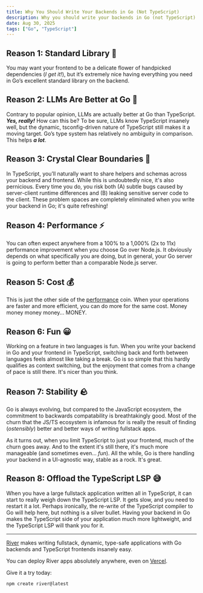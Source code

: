 ```yaml
---
title: Why You Should Write Your Backends in Go (Not TypeScript)
description: Why you should write your backends in Go (not TypeScript)
date: Aug 30, 2025
tags: ["Go", "TypeScript"]
---
```


## Reason 1: Standard Library 📘

You may want your frontend to be a delicate flower of handpicked dependencies
(_I get it!_), but it’s extremely nice having everything you need in Go’s
excellent standard library on the backend.

## Reason 2: LLMs Are Better at Go 🤖

Contrary to popular opinion, LLMs are actually better at Go than TypeScript.
**_Yes, really!_** How can this be? To be sure, LLMs know TypeScript insanely
well, but the dynamic, tsconfig-driven nature of TypeScript still makes it a
moving target. Go’s type system has relatively no ambiguity in comparison. This
helps **_a lot_**.

## Reason 3: Crystal Clear Boundaries 🧼

In TypeScript, you’ll naturally want to share helpers and schemas across your
backend and frontend. While this is undoubtedly nice, it's also pernicious.
Every time you do, you risk both (A)&nbsp;subtle bugs caused by server-client
runtime differences and (B)&nbsp;leaking sensitive server code to the client.
These problem spaces are completely eliminated when you write your backend in
Go; it's quite refreshing!

## Reason 4: Performance ⚡️

You can often expect anywhere from a 100% to a 1,000% (2x to 11x) performance
improvement when you choose Go over Node.js. It obviously depends on what
specifically you are doing, but in general, your Go server is going to perform
better than a comparable Node.js server.

## Reason 5: Cost 💰

This is just the other side of the [performance](#reason-4-performance) coin.
When your operations are faster and more efficient, you can do more for the same
cost. Money money money money... MONEY.

## Reason 6: Fun 😀

Working on a feature in two languages is fun. When you write your backend in Go
and your frontend in TypeScript, switching back and forth between languages
feels almost like taking a break. Go is so simple that this hardly qualifies as
context switching, but the enjoyment that comes from a change of pace is still
there. It's nicer than you think.

## Reason 7: Stability 🪨

Go is always evolving, but compared to the JavaScript ecosystem, the commitment
to backwards compatability is breathtakingly good. Most of the churn that the
JS/TS ecosystem is infamous for is really the result of finding (_ostensibly_)
better and better ways of writing fullstack apps.

As it turns out, when you limit TypeScript to just your frontend, much of the
churn goes away. And to the extent it's still there, it's much more manageable
(and sometimes even... _fun_). All the while, Go is there handling your backend
in a UI-agnostic way, stable as a rock. It's great.

## Reason 8: Offload the TypeScript LSP 😅

When you have a large fullstack application written all in TypeScript, it can
start to really weigh down the TypeScript LSP. It gets slow, and you need to
restart it a lot. Perhaps ironically, the re-write of the TypeScript compiler to
Go will help here, but nothing is a silver bullet. Having your backend in Go
makes the TypeScript side of your application much more lightweight, and the
TypeScript LSP will thank you for it.

---

[River](/) makes writing fullstack, dynamic, type-safe applications with Go
backends and TypeScript frontends insanely easy.

You can deploy River apps absolutely anywhere, even on
[Vercel](https://x.com/rauchg/status/1955639485385118134).

Give it a try today:

```sh
npm create river@latest
```
